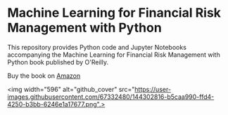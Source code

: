 # Machine Learning for Financial Risk Management with Python

This repository provides Python code and Jupyter Notebooks accompanying the Machine Learning for Financial Risk Management with Python book published by O'Reilly.

Buy the book on [Amazon](https://www.amazon.com/Machine-Learning-Financial-Management-Python/dp/1492085251)


<img width="596" alt="github_cover" src="https://user-images.githubusercontent.com/67332480/144302816-b5caa990-ffd4-4250-b3bb-6246e1a17677.png".>
